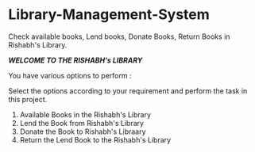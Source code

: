 # Library-Management-System
Check available books, Lend books, Donate Books, Return Books in Rishabh's Library.

*****WELCOME TO THE RISHABH's LIBRARY*****

You have various options to perform : 

Select the options according to your requirement and perform the task in this project.

1. Available Books in the Rishabh's Library
2. Lend the Book from Rishabh's Library
3. Donate the Book to Rishabh's Libraary
4. Return the Lend Book to the Rishabh's Library
